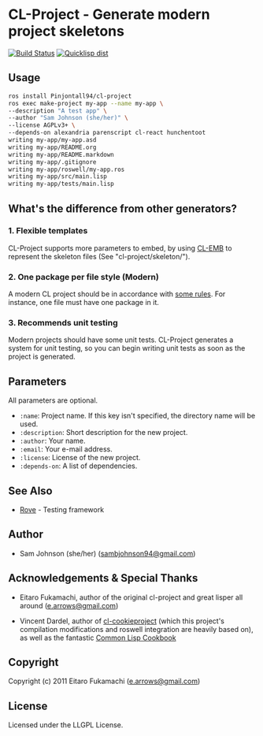 # CL-Project - Generate modern project skeletons

[![Build Status](https://travis-ci.org/fukamachi/cl-project.svg?branch=master)](https://travis-ci.org/fukamachi/cl-project)
[![Quicklisp dist](http://quickdocs.org/badge/cl-project.svg)](http://quickdocs.org/cl-project/)

## Usage

```bash
ros install Pinjontall94/cl-project
ros exec make-project my-app --name my-app \
--description "A test app" \
--author "Sam Johnson (she/her)" \
--license AGPLv3+ \
--depends-on alexandria parenscript cl-react hunchentoot
writing my-app/my-app.asd
writing my-app/README.org
writing my-app/README.markdown
writing my-app/.gitignore
writing my-app/roswell/my-app.ros
writing my-app/src/main.lisp
writing my-app/tests/main.lisp
```

## What's the difference from other generators?

### 1. Flexible templates

CL-Project supports more parameters to embed, by using [CL-EMB](http://common-lisp.net/project/cl-emb/) to represent the skeleton files (See "cl-project/skeleton/").

### 2. One package per file style (Modern)

A modern CL project should be in accordance with [some rules](http://labs.ariel-networks.com/cl-style-guide.html). For instance, one file must have one package in it.

### 3. Recommends unit testing

Modern projects should have some unit tests. CL-Project generates a system for unit testing, so you can begin writing unit tests as soon as the project is generated.

## Parameters

All parameters are optional.

* `:name`: Project name. If this key isn't specified, the directory name will be used.
* `:description`: Short description for the new project.
* `:author`: Your name.
* `:email`: Your e-mail address.
* `:license`: License of the new project.
* `:depends-on`: A list of dependencies.

## See Also
- [Rove](https://github.com/fukamachi/rove) - Testing framework

## Author

* Sam Johnson (she/her) (sambjohnson94@gmail.com)

## Acknowledgements & Special Thanks

* Eitaro Fukamachi, author of the original cl-project and great lisper all around (e.arrows@gmail.com)

* Vincent Dardel, author of [cl-cookieproject](https://github.com/vindarel/cl-cookieproject)
(which this project's compilation modifications and roswell integration are heavily based on),
as well as the fantastic [Common Lisp Cookbook](https://lispcookbook.github.io/cl-cookbook/)

## Copyright

Copyright (c) 2011 Eitaro Fukamachi (e.arrows@gmail.com)

## License

Licensed under the LLGPL License.
